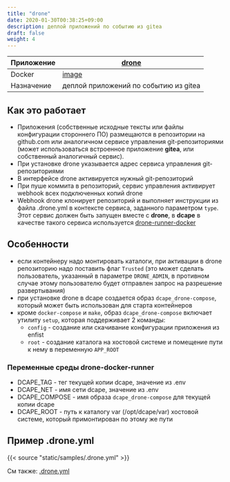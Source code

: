 ```yaml
---
title: "drone"
date: 2020-01-30T00:38:25+09:00
description: деплой приложений по событию из gitea
draft: false
weight: 4
---
```


 Приложение | [drone](https://github.com/drone)
 -- | --
 Docker | [image](https://hub.docker.com/r/drone/drone)
 Назначение | деплой приложений по событию из gitea

## Как это работает

* Приложения (собственные исходные тексты или файлы конфигурации стороннего ПО) размещаются в репозитории на github.com или аналогичном сервисе управления git-репозиториями (может использоваться встроенное приложение **gitea**, или собственный аналогичный сервис).
* При установке drone указывается адрес сервиса управления git-репозиториями
* В интерфейсе drone активируется нужный git-репозиторий
* При пуше коммита в репозиторий, сервис управления активирует webhook всех подключенных копий drone
* Webhook drone клонирует репозиторий и выполняет инструкции из файла .drone.yml в контексте сервиса, заданного параметром `type`. Этот сервис должен быть запущен вместе с **drone**, в **dcape** в качестве такого сервиса используется [drone-runner-docker](https://github.com/drone-runners/drone-runner-docker)

## Особенности

* если контейнеру надо монтировать каталоги, при активации в drone репозиторию надо поставить флаг `Trusted` (это может сделать пользователь, указанный в параметре `DRONE_ADMIN`, в противном случае этому пользователю будет отправлен запрос на разрешение развертывания)
* при установке drone в dcape создается образ `dcape_drone-compose`, который может быть использован для старта контейнеров
* кроме `docker-compose` и `make`, образ `dcape_drone-compose` включает утилиту `setup`, которая поддерживает 2 команды:
  * `config` - создание или скачивание конфигурации приложения из enfist
  * `root` - создание каталога на хостовой системе и помещение пути к нему в переменную `APP_ROOT`

### Переменные среды drone-docker-runner

* DCAPE_TAG - тег текущей копии dcape, значение из .env
* DCAPE_NET - имя сети dcape, значение из .env
* DCAPE_COMPOSE - имя образа `dcape_drone-compose` для текущей копии dcape
* DCAPE_ROOT - путь к каталогу var (/opt/dcape/var) хостовой системе, который примонтирован по этому же пути

## Пример .drone.yml

{{< source "static/samples/.drone.yml" >}}

См также: [.drone.yml](https://github.com/dopos/dcape-app-nginx-sample/blob/v2/.drone.yml)
